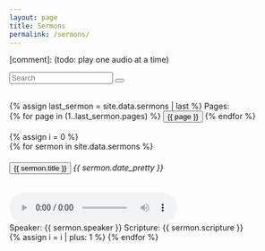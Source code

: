 ```yaml
---
layout: page
title: Sermons
permalink: /sermons/
---
```

[comment]: (todo: play one audio at a time)
<div class="container">
    <div class="row">
        <div class="col-md-12 col-lg-12">
            <form class="justify-content-center" id='search-form'>
                <div class="input-group">
                    <input type="text" class="form-control" id="search-box" placeholder="Search" aria-label="Search" aria-describedby="search-button">
                    <button class="btn btn-outline-secondary" type="button" id="search-button"><i class="fa fa-search"></i></button>
                    <!-- prpobably work on the search button -->
                </div>
            </form>
        </div>
    </div>
    <br>
    <div class="row">
        <!-- pagination buttons -->
        <!-- todo: make the pagination buttons responsive -->
        <div class="page-buttons col-md-12 col-lg-12 text-center">
            {% assign last_sermon = site.data.sermons | last %}
            Pages: <br> 
            {% for page in (1..last_sermon.pages) %}
                <button class="btn btn-outline-secondary" type="button" id="{{ page }}">{{ page }}</button>  
            {% endfor %}
        </div>
    </div>
    <br>
    <div class="row">
        <div class="col-md-12 col-lg-12">
            <!-- accordion -->
            {% assign i = 0 %}
            <div class="accordion" id="sermon-accordion">
                {% for sermon in site.data.sermons %}
                    <div class="card">
                        <div class="card-header bg-light" id="heading-{{ i }}">
                            <h6 class="mb-0">
                                <button class="btn btn-outline-light text-dark btn-link" type="button" data-toggle="collapse" data-target="#collapse-{{ i }}" aria-expanded="true" aria-controls="collapse-{{ i }}">
                                    {{ sermon.title }}
                                </button>
                                <span class="float-right mt-2"> {{ sermon.date_pretty }} </span>
                            </h6>
                        </div>
                        <div id="collapse-{{ i }}" class="collapse" aria-labelledby="heading-{{ i }}" data-parent="#sermon-accordion">
                            <div class="card-body mb-3 mt-2">
                                <audio src={% if sermon.raw_path %}"{{ sermon.path }}" {% else %} "{{ sermon.path | prepend: "/" | escape }}" {% endif %} class="mb-3" controls></audio><br>
                                <span class="sermon-speaker float-left ml-2">Speaker: {{ sermon.speaker }} </span>
                                <span class="sermon-scripture float-right mr-2">Scripture: {{ sermon.scripture }} </span>
                            </div>
                        </div>
                    </div>
                {% assign i = i | plus: 1 %}
                {% endfor %}
            </div>
        </div>
    </div>
</div>